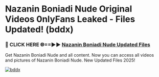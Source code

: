 # Nazanin Boniadi Nude Original Videos 0nlyFans Leaked - Files Updated! (bddx)

<h3>🔴 CLICK HERE 🌐==►► <a href="https://tinyurl.com/yrmya6cz" rel="nofollow">Nazanin Boniadi Nude Updated Files</a></h3>

Get Nazanin Boniadi Nude and all content. Now you can access all videos and pictures of Nazanin Boniadi Nude. New Updated Files 2025!

[![bddx](https://i.imgur.com/FMdXYCs.gif)](https://tinyurl.com/yrmya6cz)
